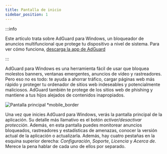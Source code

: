 ```yaml
---
title: Pantalla de inicio
sidebar_position: 1
---
```


:::info

Este artículo trata sobre AdGuard para Windows, un bloqueador de anuncios multifuncional que protege tu dispositivo a nivel de sistema. Para ver cómo funciona, [descarga la app de AdGuard](https://agrd.io/download-kb-adblock)

:::

AdGuard para Windows es una herramienta fácil de usar que bloquea molestos banners, ventanas emergentes, anuncios de vídeo y rastreadores. Pero eso no es todo: te ayuda a ahorrar tráfico, cargar páginas web más rápido y proteger tu ordenador de sitios web indeseables y potencialmente maliciosos. AdGuard también te protege de los sitios web de phishing y mantiene a tus hijos alejados de contenidos inapropiados.

![Pantalla principal \*mobile\_border](https://cdn.adtidy.org/content/kb/ad_blocker/windows/overview/home-screen.png)

Una vez que inicies AdGuard para Windows, verás la pantalla principal de la aplicación. Su detalle más llamativo es el botón _activar/desactivar protección_. Además, en esta pantalla puedes monitorear anuncios bloqueados, rastreadores y estadísticas de amenazas, conocer la versión actual de la aplicación o actualizarla. Además, hay cuatro pestañas en la esquina superior derecha: _Configuración_, _Soporte_, _Licencia_ y _Acerca de_. Merece la pena hablar de cada uno de ellos por separado.
